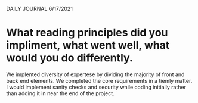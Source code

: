DAILY JOURNAL 6/17/2021

# What reading principles did you impliment, what went well, what would you do differently.

We implented diversity of expertese by dividing the majority of front and back end elements. We completed the core requirements in a tiemly matter. I would implement sanity checks and security while coding initially rather than adding it in near the end of the project.